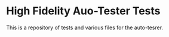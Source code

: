 # High Fidelity Auo-Tester Tests
This is a repository of tests and various files for the auto-tesrer.